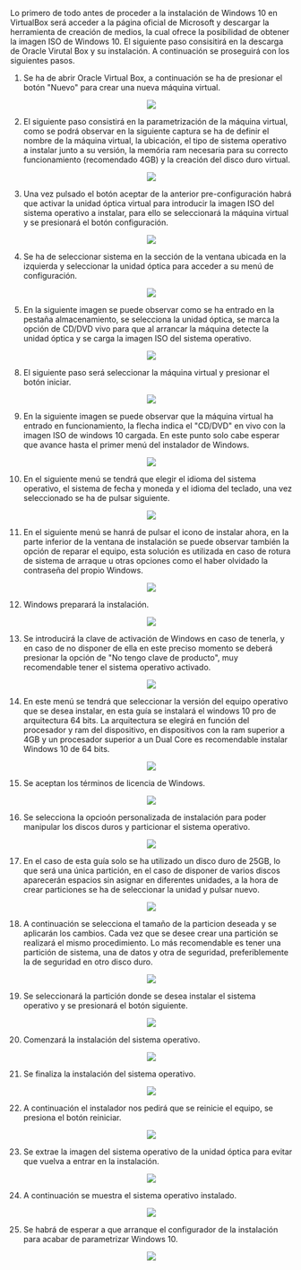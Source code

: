 Lo primero de todo antes de proceder a la instalación de Windows 10 en VirtualBox será acceder a la página oficial de Microsoft y descargar la herramienta de creación de medios, la cual ofrece la posibilidad de obtener la imagen ISO de Windows 10. El siguiente paso consisitirá en la descarga de Oracle Virutal Box y su instalación. A continuación se proseguirá con los siguientes pasos.

1. Se ha de abrir Oracle Virtual Box, a continuación se ha de presionar el botón "Nuevo" para crear una nueva máquina virtual.

<p align="center">
  <img src="https://user-images.githubusercontent.com/103035621/169855029-8f26deef-dc0c-4c9c-8986-ec91c8054c9b.png">
 </p>
 
2. El siguiente paso consistirá en la parametrización de la máquina virtual, como se podrá observar en la siguiente captura se ha de definir el nombre de la máquina virtual, la ubicación, el tipo de sistema operativo a instalar junto a su versión, la memória ram necesaria para su correcto funcionamiento (recomendado 4GB) y la creación del disco duro virtual.

 <p align="center">
  <img src="https://user-images.githubusercontent.com/103035621/169855041-3e6d9f7b-23eb-4a80-a653-ef9720a3a156.PNG">
 </p>
 
3. Una vez pulsado el botón aceptar de la anterior pre-configuración habrá que activar la unidad óptica virtual para introducir la imagen ISO del sistema operativo a instalar, para ello se seleccionará la máquina virtual y se presionará el botón configuración. 
 
 <p align="center">
  <img src="https://user-images.githubusercontent.com/103035621/169855051-231c5ff6-f71c-4983-af0f-dde1e86cffb1.png">
 </p>
 
4. Se ha de seleccionar sistema en la sección de la ventana ubicada en la izquierda y seleccionar la unidad óptica para acceder a su menú de configuración. 
 
 <p align="center">
  <img src="https://user-images.githubusercontent.com/103035621/169855065-1b7ac31c-21ec-4e00-8444-80c618383b68.png">
 </p>
 
5. En la siguiente imagen se puede observar como se ha entrado en la pestaña almacenamiento, se selecciona la unidad óptica, se marca la opción de CD/DVD vivo para que al arrancar la máquina detecte la unidad óptica y se carga la imagen ISO del sistema operativo.
 
 <p align="center">
  <img src="https://user-images.githubusercontent.com/103035621/169855073-d940e5ca-4f98-418e-8e2b-569a61e6b799.png">
 </p>
 
8. El siguiente paso será seleccionar la máquina virtual y presionar el botón iniciar.
 
 <p align="center">
  <img src="https://user-images.githubusercontent.com/103035621/169857969-4d7f64f0-c0be-43e9-84e7-8af7f051b7c3.png">
 </p>
 
9. En la siguiente imagen se puede observar que la máquina virtual ha entrado en funcionamiento, la flecha indica el "CD/DVD" en vivo con la imagen ISO de windows 10 cargada. En este punto solo cabe esperar que avance hasta el primer menú del instalador de Windows.

 <p align="center">
  <img src="https://user-images.githubusercontent.com/103035621/169858047-168e6605-18c2-43f6-817d-eb0d6ec84765.png">
 </p>
 
10. En el siguiente menú se tendrá que elegir el idioma del sistema operativo, el sistema de fecha y moneda y el idioma del teclado, una vez seleccionado se ha de pulsar siguiente.
 
  <p align="center">
  <img src="https://user-images.githubusercontent.com/103035621/169858501-19f62b5e-e244-4550-b1b5-134a56b165f0.PNG">
 </p>
 
11. En el siguiente menú se hanrá de pulsar el icono de instalar ahora, en la parte inferior de la ventana de instalación se puede observar también la opción de reparar el equipo, esta solución es utilizada en caso de rotura de sistema de arraque u otras opciones como el haber olvidado la contraseña del propio Windows.
 
 <p align="center">
  <img src="https://user-images.githubusercontent.com/103035621/169858575-a9572f92-1f2f-4325-983d-317f6a7b0daf.PNG">
 </p>
 
12. Windows preparará la instalación. 
 
<p align="center">
  <img src="https://user-images.githubusercontent.com/103035621/169859242-85642ca6-72d2-4a19-a0c5-85b0f8d394e0.PNG">
</p>

13. Se introducirá la clave de activación de Windows en caso de tenerla, y en caso de no disponer de ella en este preciso momento se deberá presionar la opción de "No tengo clave de producto", muy recomendable tener el sistema operativo activado.

<p align="center">
  <img src="https://user-images.githubusercontent.com/103035621/169859294-0bd16ead-64e3-427b-9302-b392efed19e1.PNG">
</p>

14. En este menú se tendrá que seleccionar la versión del equipo operativo que se desea instalar, en esta guía se instalará el windows 10 pro de arquitectura 64 bits. La arquitectura se elegirá en función del procesador y ram del dispositivo, en dispositivos con la ram superior a 4GB y un procesador superior a un Dual Core es recomendable instalar Windows 10 de 64 bits. 

<p align="center">
  <img src="https://user-images.githubusercontent.com/103035621/169859336-72966a31-4c70-4867-8268-7b6cc5f6d881.PNG">
</p>

15. Se aceptan los términos de licencia de Windows.

<p align="center">
  <img src="https://user-images.githubusercontent.com/103035621/169859397-6ebd0122-b668-4bea-bae6-e97bd09ad19d.PNG">
</p>

16. Se selecciona la opcioón personalizada de instalación para poder manipular los discos duros y particionar el sistema operativo.

<p align="center">
  <img src="https://user-images.githubusercontent.com/103035621/169859454-8ccf1886-9260-4ebf-9e68-9131c09dce2a.png">
</p>

17. En el caso de esta guía solo se ha utilizado un disco duro de 25GB, lo que será una única partición, en el caso de disponer de varios discos aparecerán espacios sin asignar en diferentes unidades, a la hora de crear particiones se ha de seleccionar la unidad y pulsar nuevo.

<p align="center">
  <img src="https://user-images.githubusercontent.com/103035621/169859504-9096e738-0761-4d15-9588-674d3a44cfb4.PNG">
</p>

18. A continuación se selecciona el tamaño de la particion deseada y se aplicarán los cambios. Cada vez que se desee crear una partición se realizará el mismo procedimiento. Lo más recomendable es tener una partición de sistema, una de datos y otra de seguridad, preferiblemente la de seguridad en otro disco duro.

<p align="center">
  <img src="https://user-images.githubusercontent.com/103035621/169860463-dbcba8d5-dcc8-4ea7-b607-cef043b7cdfc.PNG">
</p>

19. Se seleccionará la partición donde se desea instalar el sistema operativo y se presionará el botón siguiente.

<p align="center">
  <img src="https://user-images.githubusercontent.com/103035621/169860499-6223bb4a-a025-41a1-86d5-c88e8a51827d.PNG">
</p>

20. Comenzará la instalación del sistema operativo.

<p align="center">
  <img src="https://user-images.githubusercontent.com/103035621/169860533-0a5a1399-53d3-4b12-aae1-9806066dcb09.PNG">
</p>

21. Se finaliza la instalación del sistema operativo.

<p align="center">
  <img src="https://user-images.githubusercontent.com/103035621/169860573-5576ec11-accb-4e70-8683-9a7abf03faaf.PNG">
</p>

22. A continuación el instalador nos pedirá que se reinicie el equipo, se presiona el botón reiniciar.

<p align="center">
  <img src="https://user-images.githubusercontent.com/103035621/169861407-31f59663-650a-4d95-9538-3bf0500c85cc.png">
</p>

23. Se extrae la imagen del sistema operativo de la unidad óptica para evitar que vuelva a entrar en la instalación.

<p align="center">
  <img src="https://user-images.githubusercontent.com/103035621/169861452-2c2089f7-e059-4a54-9063-bc68af30f52d.png">
</p>

24. A continuación se muestra el sistema operativo instalado.

<p align="center">
  <img src="https://user-images.githubusercontent.com/103035621/169861500-bf16b739-1b8c-4647-9887-6c395a235685.png">
</p>

25. Se habrá de esperar a que arranque el configurador de la instalación para acabar de parametrizar Windows 10.

<p align="center">
  <img src="https://user-images.githubusercontent.com/103035621/169861563-dac864d4-83e6-4568-abf6-dc1814f22d07.PNG">
</p>
